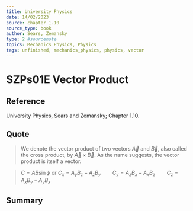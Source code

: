```yaml
---
title: University Physics
date: 14/02/2023
source: chapter 1.10
source_type: book 
author: Sears, Zemansky
type: 2 #sourcenote
topics: Mechanics Physics, Physics
tags: unfinished, mechanics_physics, physics, vector
---
```

# SZPs01E Vector Product

## **Reference**
University Physics, Sears and Zemansky; Chapter 1.10.

## **Quote**
> We denote the vector product of two vectors $\vec{A}$ and $\vec{B}$, also called the cross product, by $\vec{A}\times\vec{B}$. As the name suggests, the vector product is itself a vector.

> $C = AB\sin\phi$
or
$C_x = A_yB_z - A_zB_y \qquad C_y = A_zB_x - A_xB_z \qquad C_z = A_xB_y - A_yB_x$

## **Summary**
<!-- Resume of the idea with the context of the quote. -->
